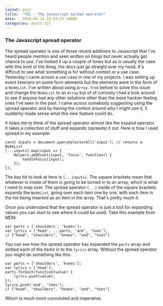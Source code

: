 ```yaml
---
layout: post
title:  "TIL - The Javascript spread operator"
date:   2018-02-14 15:23:23 +0000
categories: posts til
---
```


### The Javascript spread operator
The spread operator is one of those recent additions to Javascript that I've heard people mention and seen written on blogs but never actually got chance to use. I've looked it up a couple of times but as is usually the case with this kind of the thing, the docs just go straight over my head. It's difficult to see what something is for without context or a use case. Yesterday I came across a use case in one of my projects. I was setting up event listeners on some form elements but the elements were in the form of a `NodeList`. I've written about using `Array.from` before to solve this issue and change the `NodeList` to an `Array` but of of curiosity I had a look around to see if anyone had any other solutions other than the more hackier feeling ones I've seen in the past. I came across somebody suggesting using the spread operator and by having the context around why I might use it, it suddenly made sense what this new feature could do.

It helps me to think of the spread operator almost like the expand operator. It takes a collection of stuff and expands (spreads) it out. Here is how I used spread in my example:

```
const inputs = document.querySelectorAll('input'); // returns a NodeList
[...inputs].map(input => {
	Helpers.addEvent(input, 'focus', function() {
		handleFocus(input);
	});
});
```

The key bit to look at here is `[...inputs]`. The square brackets mean that whatever is inside of them is going to be turned in to an array, which is what I need to map over. The spread operator (`...`) inside of the square brackets expands the `NodeList`, going over each item one by one, with each item in the list being inserted as an item in the array. That's pretty much it.

Once you understand that the spread operator is just a tool for expanding values you can start to see where it could be used. Take this example from MDN:

```
var parts = ['shoulders', 'knees']; 
var lyrics = ['head', ...parts, 'and', 'toes']; 
// ["head", "shoulders", "knees", "and", "toes"]
```

You can see how the spread operator has expanded the `parts` array and slotted each of the items in to the `lyrics` array. Without the spread operator you might do something like this:

```
var parts = ['shoulders', 'knees']; 
var lyrics = ['head'];
parts.forEach(function(value) {
	lyrics.push(value);
});
lyrics.push('and', 'toes');
// ["head", "shoulders", "knees", "and", "toes"]
```

Which is much more convoluted and imperative.